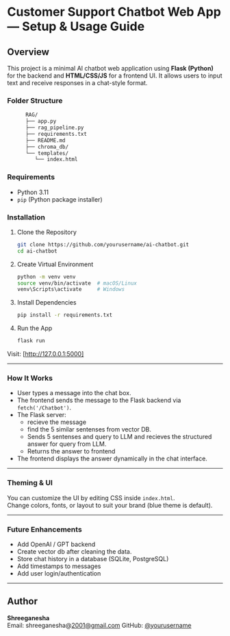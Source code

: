 # Customer Support Chatbot Web App — Setup & Usage Guide

## Overview
This project is a minimal AI chatbot web application using **Flask (Python)** for the backend and **HTML/CSS/JS** for a frontend UI. It allows users to input text and receive responses in a chat-style format.


### Folder Structure
   ```bash
         RAG/ 
         ├── app.py 
         ├── rag_pipeline.py 
         ├── requirements.txt 
         ├── README.md 
         ├── chroma_db/ 
         └── templates/ 
            └── index.html 
   ```


### Requirements

-  Python 3.11
- `pip` (Python package installer)


### Installation

1. Clone the Repository
   ```bash
   git clone https://github.com/yourusername/ai-chatbot.git
   cd ai-chatbot
   ```

2. Create Virtual Environment
   ```bash
   python -m venv venv
   source venv/bin/activate  # macOS/Linux
   venv\Scripts\activate     # Windows
   ```

3. Install Dependencies
   ```bash
   pip install -r requirements.txt
   ```

4.  Run the App
    ```bash
    flask run
    ```

Visit: [http://127.0.0.1:5000]

---

### How It Works

- User types a message into the chat box.
- The frontend sends the message to the Flask backend via `fetch('/Chatbot')`.
- The Flask server:
    - recieve the message 
    - find the 5 similar sentenses from vector DB.
    - Sends 5 sentenses and query to LLM and recieves the structured answer for query from LLM.
    - Returns the answer to frontend
- The frontend displays the answer dynamically in the chat interface.

---


### Theming & UI

You can customize the UI by editing CSS inside `index.html`.  
Change colors, fonts, or layout to suit your brand (blue theme is default).

---

### Future Enhancements

- Add OpenAI / GPT backend
- Create vector db after cleaning the data.
- Store chat history in a database (SQLite, PostgreSQL)
- Add timestamps to messages
- Add user login/authentication

---

## Author

**Shreeganesha**  
Email: shreeganesha@2001@gmail.com
GitHub: [@yourusername](https://github.com/yourusername)
